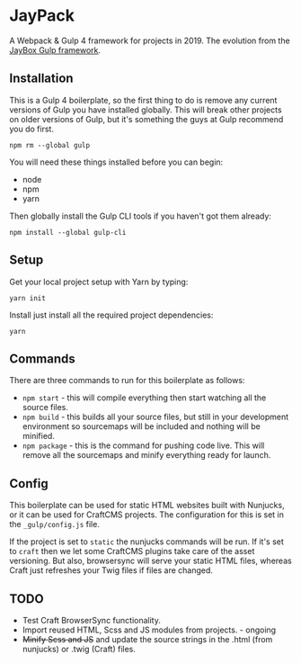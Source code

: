 # JayPack

A Webpack & Gulp 4 framework for projects in 2019. The evolution from the [JayBox Gulp framework](https://github.com/JayBox325/jaybox).


## Installation

This is a Gulp 4 boilerplate, so the first thing to do is remove any current versions of Gulp you have installed globally. This will break other projects on older versions of Gulp, but it's something the guys at Gulp recommend you do first.

```
npm rm --global gulp
```

You will need these things installed before you can begin:

* node
* npm
* yarn

Then globally install the Gulp CLI tools if you haven't got them already:

```
npm install --global gulp-cli
```

## Setup

Get your local project setup with Yarn by typing:

```
yarn init
```

Install just install all the required project dependencies:

```
yarn
```


## Commands

There are three commands to run for this boilerplate as follows:

* `npm start` - this will compile everything then start watching all the source files.
* `npm build` - this builds all your source files, but still in your development environment so sourcemaps will be included and nothing will be minified.
* `npm package` - this is the command for pushing code live. This will remove all the sourcemaps and minify everything ready for launch.


## Config

This boilerplate can be used for static HTML websites built with Nunjucks, or it can be used for CraftCMS projects. The configuration for this is set in the `_gulp/config.js` file.

If the project is set to `static` the nunjucks commands will be run. If it's set to `craft` then we let some CraftCMS plugins take care of the asset versioning. But also, browsersync will serve your static HTML files, whereas Craft just refreshes your Twig files if files are changed.

## TODO

* Test Craft BrowserSync functionality.
* Import reused HTML, Scss and JS modules from projects. - ongoing
* ~~Minify Scss and JS~~ and update the source strings in the .html (from nunjucks) or .twig (Craft) files.